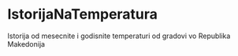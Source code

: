 # IstorijaNaTemperatura
Istorija od mesecnite i godisnite temperaturi od gradovi vo Republika Makedonija

